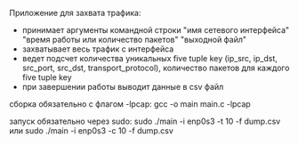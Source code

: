 
Приложение для захвата трафика: 
- принимает аргументы командной строки "имя сетевого интерфейса" "время работы или количество пакетов"  "выходной файл"
- захватывает весь трафик с интерфейса
- ведет подсчет  количества уникальных five tuple key (ip_src, ip_dst, src_port, src_dst, transport_protocol), количество пакетов для каждого five tuple key
- при завершении работы выводит данные в csv файл

сборка обязательно с флагом -lpcap:
    gcc -o main main.c -lpcap

запуск обязательно через sudo:
    sudo ./main -i enp0s3 -t 10 -f dump.csv
    или
    sudo ./main -i enp0s3 -c 10 -f dump.csv
